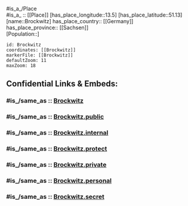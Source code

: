 ﻿---
confidential: public
isDeleted: false
location:
- 51.13
- 13.5
mapmarker: city
mapzoom:
- 7
- 12
SpocWebEntityId: 29363
tags:
- geo/City
type: City
---

#is_a_/Place  
#is_a_ :: [[Place]] 
[has_place_longitude::13.5] 
[has_place_latitude::51.13] 
[name::Brockwitz] 
has_place_country:: [[Germany]]  
has_place_province:: [[Sachsen]]  
[Population::] 



```leaflet
id: Brockwitz
coordinates: [[Brockwitz]] 
markerFile: [[Brockwitz]] 
defaultZoom: 11 
maxZoom: 18
```


## Confidential Links & Embeds: 

### #is_/same_as :: [Brockwitz](/_Standards/Earth/Continent/Europe/Europe~Central/Germany/Germany~East/Sachsen/counties~Sachsen/Meißen/cities~Meißen/Klipphausen/City/Brockwitz.md) 

### #is_/same_as :: [Brockwitz.public](/_public/Earth/Continent/Europe/Europe~Central/Germany/Germany~East/Sachsen/counties~Sachsen/Meißen/cities~Meißen/Klipphausen/City/Brockwitz.public.md) 

### #is_/same_as :: [Brockwitz.internal](/_internal/Earth/Continent/Europe/Europe~Central/Germany/Germany~East/Sachsen/counties~Sachsen/Meißen/cities~Meißen/Klipphausen/City/Brockwitz.internal.md) 

### #is_/same_as :: [Brockwitz.protect](/_protect/Earth/Continent/Europe/Europe~Central/Germany/Germany~East/Sachsen/counties~Sachsen/Meißen/cities~Meißen/Klipphausen/City/Brockwitz.protect.md) 

### #is_/same_as :: [Brockwitz.private](/_private/Earth/Continent/Europe/Europe~Central/Germany/Germany~East/Sachsen/counties~Sachsen/Meißen/cities~Meißen/Klipphausen/City/Brockwitz.private.md) 

### #is_/same_as :: [Brockwitz.personal](/_personal/Earth/Continent/Europe/Europe~Central/Germany/Germany~East/Sachsen/counties~Sachsen/Meißen/cities~Meißen/Klipphausen/City/Brockwitz.personal.md) 

### #is_/same_as :: [Brockwitz.secret](/_secret/Earth/Continent/Europe/Europe~Central/Germany/Germany~East/Sachsen/counties~Sachsen/Meißen/cities~Meißen/Klipphausen/City/Brockwitz.secret.md)

